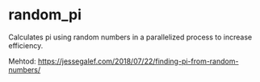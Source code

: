 # random_pi

Calculates pi using random numbers in a parallelized process to increase efficiency.

Mehtod: https://jessegalef.com/2018/07/22/finding-pi-from-random-numbers/
